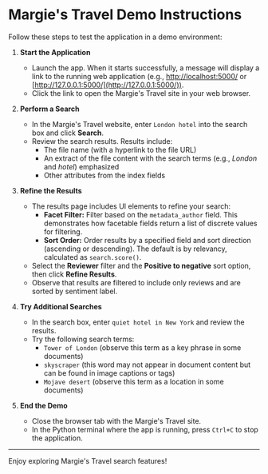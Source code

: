 # Margie's Travel Demo Instructions

Follow these steps to test the application in a demo environment:

1. **Start the Application**
   - Launch the app. When it starts successfully, a message will display a link to the running web application (e.g., [http://localhost:5000/](http://localhost:5000/) or [http://127.0.0.1:5000/](http://127.0.0.1:5000/)).
   - Click the link to open the Margie's Travel site in your web browser.

2. **Perform a Search**
   - In the Margie's Travel website, enter `London hotel` into the search box and click **Search**.
   - Review the search results. Results include:
     - The file name (with a hyperlink to the file URL)
     - An extract of the file content with the search terms (e.g., *London* and *hotel*) emphasized
     - Other attributes from the index fields

3. **Refine the Results**
   - The results page includes UI elements to refine your search:
     - **Facet Filter:** Filter based on the `metadata_author` field. This demonstrates how facetable fields return a list of discrete values for filtering.
     - **Sort Order:** Order results by a specified field and sort direction (ascending or descending). The default is by relevancy, calculated as `search.score()`.
   - Select the **Reviewer** filter and the **Positive to negative** sort option, then click **Refine Results**.
   - Observe that results are filtered to include only reviews and are sorted by sentiment label.

4. **Try Additional Searches**
   - In the search box, enter `quiet hotel in New York` and review the results.
   - Try the following search terms:
     - `Tower of London` (observe this term as a key phrase in some documents)
     - `skyscraper` (this word may not appear in document content but can be found in image captions or tags)
     - `Mojave desert` (observe this term as a location in some documents)

5. **End the Demo**
   - Close the browser tab with the Margie's Travel site.
   - In the Python terminal where the app is running, press `Ctrl+C` to stop the application.

---

Enjoy exploring Margie's Travel search features!
